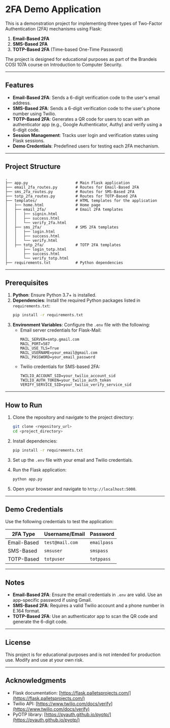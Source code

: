 # 2FA Demo Application

This is a demonstration project for implementing three types of Two-Factor Authentication (2FA) mechanisms using Flask:
1. **Email-Based 2FA**
2. **SMS-Based 2FA**
3. **TOTP-Based 2FA** (Time-based One-Time Password)

The project is designed for educational purposes as part of the Brandeis COSI 107A course on Introduction to Computer Security.

---

## Features

- **Email-Based 2FA**: Sends a 6-digit verification code to the user's email address.
- **SMS-Based 2FA**: Sends a 6-digit verification code to the user's phone number using Twilio.
- **TOTP-Based 2FA**: Generates a QR code for users to scan with an authenticator app (e.g., Google Authenticator, Authy) and verify using a 6-digit code.
- **Session Management**: Tracks user login and verification states using Flask sessions.
- **Demo Credentials**: Predefined users for testing each 2FA mechanism.

---

## Project Structure

```
.
├── app.py                     # Main Flask application
├── email_2fa_routes.py        # Routes for Email-Based 2FA
├── sms_2fa_routes.py          # Routes for SMS-Based 2FA
├── totp_2fa_routes.py         # Routes for TOTP-Based 2FA
├── templates/                 # HTML templates for the application
│   ├── home.html              # Home page
│   ├── email_2fa/             # Email 2FA templates
│   │   ├── signin.html
│   │   ├── success.html
│   │   └── verify_2fa.html
│   ├── sms_2fa/               # SMS 2FA templates
│   │   ├── login.html
│   │   ├── success.html
│   │   └── verify.html
│   ├── totp_2fa/              # TOTP 2FA templates
│       ├── login_totp.html
│       ├── success.html
│       └── verify_totp.html
├── requirements.txt           # Python dependencies
```

---

## Prerequisites

1. **Python**: Ensure Python 3.7+ is installed.
2. **Dependencies**: Install the required Python packages listed in `requirements.txt`:
   ```bash
   pip install -r requirements.txt
   ```
3. **Environment Variables**: Configure the `.env` file with the following:
   - Email server credentials for Flask-Mail:
     ```
     MAIL_SERVER=smtp.gmail.com
     MAIL_PORT=587
     MAIL_USE_TLS=True
     MAIL_USERNAME=your_email@gmail.com
     MAIL_PASSWORD=your_email_password
     ```
   - Twilio credentials for SMS-based 2FA:
     ```
     TWILIO_ACCOUNT_SID=your_twilio_account_sid
     TWILIO_AUTH_TOKEN=your_twilio_auth_token
     VERIFY_SERVICE_SID=your_twilio_verify_service_sid
     ```

---

## How to Run

1. Clone the repository and navigate to the project directory:
   ```bash
   git clone <repository_url>
   cd <project_directory>
   ```

2. Install dependencies:
   ```bash
   pip install -r requirements.txt
   ```

3. Set up the `.env` file with your email and Twilio credentials.

4. Run the Flask application:
   ```bash
   python app.py
   ```

5. Open your browser and navigate to `http://localhost:5000`.

---

## Demo Credentials

Use the following credentials to test the application:

| 2FA Type       | Username/Email       | Password   |
|----------------|----------------------|------------|
| Email-Based    | `test@mail.com`      | `emailpass`|
| SMS-Based      | `smsuser`            | `smspass`  |
| TOTP-Based     | `totpuser`           | `totppass` |

---

## Notes

- **Email-Based 2FA**: Ensure the email credentials in `.env` are valid. Use an app-specific password if using Gmail.
- **SMS-Based 2FA**: Requires a valid Twilio account and a phone number in E.164 format.
- **TOTP-Based 2FA**: Use an authenticator app to scan the QR code and generate the 6-digit code.

---

## License

This project is for educational purposes and is not intended for production use. Modify and use at your own risk.

---

## Acknowledgments

- Flask documentation: [https://flask.palletsprojects.com/](https://flask.palletsprojects.com/)
- Twilio API: [https://www.twilio.com/docs/verify](https://www.twilio.com/docs/verify)
- PyOTP library: [https://pyauth.github.io/pyotp/](https://pyauth.github.io/pyotp/)
